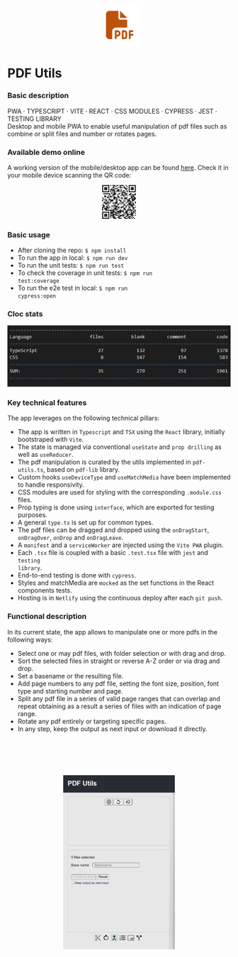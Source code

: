 <p align="center">
<img src="https://github.com/c1b3rt00lk1t/pdf-poc/blob/background/images/pdfutils_icon.png?raw=true" width="20%" height="20%" >
</p>

# PDF Utils

### Basic description

PWA · TYPESCRIPT · VITE · REACT · CSS MODULES · CYPRESS · JEST · TESTING LIBRARY  
Desktop and mobile PWA to enable useful manipulation of pdf files such as combine or split files and number or rotates pages.

### Available demo online

A working version of the mobile/desktop app can be found <a href='https://idyllic-capybara-5d7110.netlify.app'>here</a>. Check it in your mobile device scanning the QR code:

<p align="center">
<img src="https://github.com/c1b3rt00lk1t/pdf-poc/blob/background/images/qrcode_pdf_utils.png?raw=true" width="15%" height="15%" >
</p>

### Basic usage

- After cloning the repo: <code>$ npm install</code>
- To run the app in local: <code>$ npm run dev</code>
- To run the unit tests: <code>$ npm run test</code>
- To check the coverage in unit tests: <code>$ npm run test:coverage</code>
- To run the e2e test in local: <code>$ npm run cypress:open</code>

### Cloc stats

![cloc stats](https://github.com/c1b3rt00lk1t/pdf-poc/blob/background/images/cloc_stats.png?raw=true)

### Key technical features

The app leverages on the following technical pillars:

- The app is written in <code>Typescript</code> and <code>TSX</code> using the <code>React</code> library, initially bootstraped with <code>Vite</code>.
- The state is managed via conventional <code>useState</code> and <code>prop drilling</code> as well as <code>useReducer</code>.
- The pdf manipulation is curated by the utils implemented in <code>pdf-utils.ts</code>, based on <code>pdf-lib</code> library.
- Custom hooks <code>useDeviceType</code> and <code>useMatchMedia</code> have been implemented to handle responsivity.
- CSS modules are used for styling with the corresponding <code>.module.css</code> files.
- Prop typing is done using <code>interface</code>, which are exported for testing purposes.
- A general <code>type.ts</code> is set up for common types.
- The pdf files can be dragged and dropped using the <code>onDragStart</code>, <code>onDragOver</code>, <code>onDrop</code> and <code>onDragLeave</code>.
- A <code>manifest</code> and a <code>serviceWorker</code> are injected using the <code>Vite PWA</code> plugin.
- Each <code>.tsx</code> file is coupled with a basic <code>.test.tsx</code> file with <code>jest</code> and <code>testing library</code>.
- End-to-end testing is done with <code>cypress</code>.
- Styles and matchMedia are <code>mocked</code> as the set functions in the React components tests.
- Hosting is in <code>Netlify</code> using the continuous deploy after each <code>git push</code>.

### Functional description

In its current state, the app allows to manipulate one or more pdfs in the following ways:

- Select one or may pdf files, with folder selection or with drag and drop.
- Sort the selected files in straight or reverse A-Z order or via drag and drop.
- Set a basename or the resulting file.
- Add page numbers to any pdf file, setting the font size, position, font type and starting number and page.
- Split any pdf file in a series of valid page ranges that can overlap and repeat obtaining as a result a series of files with an indication of page range.
- Rotate any pdf entirely or targeting specific pages.
- In any step, keep the output as next input or download it directly.

<br/><br/>
<br/><br/>

<p align="center">
<img src="https://github.com/c1b3rt00lk1t/pdf-poc/blob/background/images/pdfutils_flow.gif?raw=true" width="50%" >
</p>
